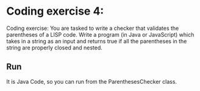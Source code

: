 # Coding exercise 4:

Coding exercise: You are tasked to write a checker that validates the parentheses of a LISP code.  Write a program (in Java or JavaScript) which takes in a string as an input and returns true if all the parentheses in the string are properly closed and nested.

## Run
It is Java Code, so you can run from the ParenthesesChecker class.


